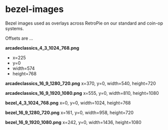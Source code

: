 # bezel-images

Bezel images used as overlays across RetroPie on our standard and coin-op systems.

Offsets are ...

**arcadeclassics_4_3_1024_768.png**
- x=225
- y=0
- width=574
- height=768

**arcadeclassics_16_9_1280_720.png** x=370, y=0, width=540, height=720

**arcadeclassics_16_9_1920_1080.png** x=555, y=0, width=810, height=1080

**bezel_4_3_1024_768.png** x=0, y=0, width=1024, height=768

**bezel_16_9_1280_720.png** x=161, y=0, width=958, height=720

**bezel_16_9_1920_1080.png** x=242, y=0, width=1436, height=1080
